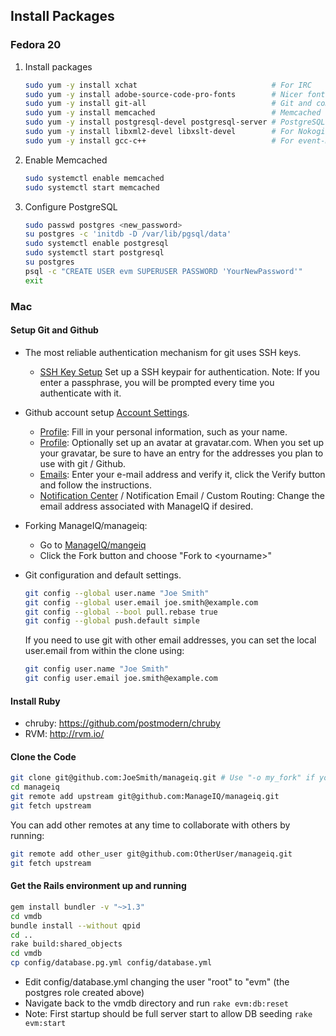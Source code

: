 ## Install Packages

### Fedora 20

  1.  Install packages

      ```bash
      sudo yum -y install xchat                              # For IRC
      sudo yum -y install adobe-source-code-pro-fonts        # Nicer fonts to work with
      sudo yum -y install git-all                            # Git and components
      sudo yum -y install memcached                          # Memcached for the session store
      sudo yum -y install postgresql-devel postgresql-server # PostgreSQL Database server and to build 'pg' Gem
      sudo yum -y install libxml2-devel libxslt-devel        # For Nokogiri Gem
      sudo yum -y install gcc-c++                            # For event-machine Gem
      ```

  2.  Enable Memcached

      ```bash
      sudo systemctl enable memcached
      sudo systemctl start memcached
      ```

  3.  Configure PostgreSQL

      ```bash
      sudo passwd postgres <new_password>
      su postgres -c 'initdb -D /var/lib/pgsql/data'
      sudo systemctl enable postgresql
      sudo systemctl start postgresql
      su postgres
      psql -c "CREATE USER evm SUPERUSER PASSWORD 'YourNewPassword'"
      exit
      ```

### Mac


#### Setup Git and Github

* The most reliable authentication mechanism for git uses SSH keys.
  * [SSH Key Setup](https://help.github.com/articles/generating-ssh-keys) Set up a SSH keypair for authentication.  Note: If you enter a passphrase, you will be prompted every time you authenticate with it.

* Github account setup [Account Settings](https://github.com/settings).
  * [Profile](https://github.com/settings/profile): Fill in your personal information, such as your name.
  * [Profile](https://github.com/settings/profile): Optionally set up an avatar at gravatar.com.  When you set up your gravatar, be sure to have an entry for the addresses you plan to use with git / Github.
  * [Emails](https://github.com/settings/emails): Enter your e-mail address and verify it, click the Verify button and follow the instructions.
  * [Notification Center](https://github.com/settings/notifications) / Notification Email / Custom Routing: Change the email address associated with ManageIQ if desired.
* Forking ManageIQ/manageiq:
  * Go to [ManageIQ/mangeiq](https://github.com/ManageIQ/manageiq)
  * Click the Fork button and choose "Fork to \<yourname\>"

* Git configuration and default settings.

  ```zsh
  git config --global user.name "Joe Smith"
  git config --global user.email joe.smith@example.com
  git config --global --bool pull.rebase true
  git config --global push.default simple
  ```
  If you need to use git with other email addresses, you can set the local user.email from within the clone using:

  ```zsh
  git config user.name "Joe Smith"
  git config user.email joe.smith@example.com
  ```

#### Install Ruby

* chruby: <https://github.com/postmodern/chruby>
* RVM: <http://rvm.io/>

#### Clone the Code

```zsh
git clone git@github.com:JoeSmith/manageiq.git # Use "-o my_fork" if you don't want the remote to be named origin
cd manageiq
git remote add upstream git@github.com:ManageIQ/manageiq.git
git fetch upstream
```

You can add other remotes at any time to collaborate with others by running:

```zsh
git remote add other_user git@github.com:OtherUser/manageiq.git
git fetch upstream
```


#### Get the Rails environment up and running

```zsh
gem install bundler -v "~>1.3"
cd vmdb
bundle install --without qpid
cd ..
rake build:shared_objects
cd vmdb
cp config/database.pg.yml config/database.yml
```

* Edit config/database.yml changing the user "root" to "evm" (the postgres role created above)
* Navigate back to the vmdb directory and run `rake evm:db:reset`
* Note: First startup should be full server start to allow DB seeding `rake evm:start`

